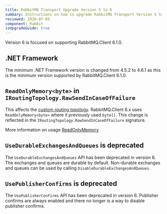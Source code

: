 ```yaml
---
title: RabbitMQ Transport Upgrade Version 5 to 6
summary: Instructions on how to upgrade RabbitMQ Transport Version 5 to 6.
reviewed: 2020-07-03
component: Rabbit
isUpgradeGuide: true
---
```


Version 6 is focused on supporting RabbitMQ.Client 6.1.0.

## .NET Framework

The minimum .NET Framework version is changed from 4.5.2 to 4.6.1 as this is the minimum version supported by RabbitMQ.Client 6.1.0.

## `ReadOnlyMemory<byte>` in `IRoutingTopology.RawSendInCaseOfFailure`

This affects the [custom routing topology](/transports/rabbitmq/routing-topology.md#custom-routing-topology). RabbitMQ.Client 6.x uses `ReadOnlyMemory<byte>` where it previously used `byte[]`. This change is reflected in the `IRoutingTopology.RawSendInCaseOfFailure` signature.

More information on usage [ReadOnlyMemory<T>](https://docs.microsoft.com/en-us/dotnet/standard/memory-and-spans/memory-t-usage-guidelines)

## `UseDurableExchangesAndQueues` is deprecated

The `UseDurableExchangesAndQueues` API has been deprecated in version 6. The exchanges and queues are durable by default. Non-durable exchanges and queues can be used by calling `DisableDurableExchangesAndQueues`.

## `UsePublisherConfirms` is deprecated

The `UsePublisherConfirms` API has been deprecated in version 6. Publisher confirms are always enabled and there no longer is a way to disable publisher confirms.
